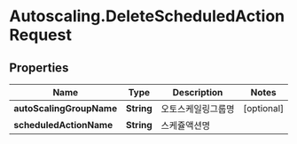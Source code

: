 # Autoscaling.DeleteScheduledActionRequest

## Properties
Name | Type | Description | Notes
------------ | ------------- | ------------- | -------------
**autoScalingGroupName** | **String** | 오토스케일링그룹명 | [optional] 
**scheduledActionName** | **String** | 스케쥴액션명 | 



